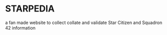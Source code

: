 STARPEDIA
=============
a fan made website to collect collate and validate Star Citizen and Squadron 42 information
